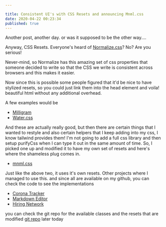 ```yaml
---

title: Consistent UI's with CSS Resets and announcing Mnml.css
date: 2020-04-22 00:23:34
published: true
---
```


Another post, another day.
or was it supposed to be the other way....

Anyway, CSS Resets.
Everyone's heard of [Normalize.css](https://necolas.github.io/normalize.css/)? No? Are you serious!

Never-mind, so Normalize has this amazing set of css properties that someone decided to write so that the CSS we write is consistent across browsers and this makes it easier.

Now since this is possible some people figured that it'd be nice to have stylized resets, so you could just link them into the head element and voila! beautiful html without any additional overhead.

A few examples would be

- [Milligram](https://milligram.io/)
- [Water.css](https://kognise.github.io/water.css/)

And these are actually really good, but then there are certain things that I wanted to restyle and also certain helpers that I keep adding into my css, I know tailwind provides them! I'm not going to add a full css library and then setup purifyCss when I can type it out in the same amount of time. So, I picked one up and modified it to have my own set of resets and here's where the shameless plug comes in.

- [mnml.css](https://mnmlcss.js.org/)

Just like the above two, it uses it's own resets. Other projects where I managed to use this.
and since all are available on my github, you can check the code to see the implementations

- [Corona Tracker](https://corona.siddharthgelera.com/)
- [Markdown Editor](https://monotes.barelyhuman.dev/)
- [Hiring Network](https://hireme.barelyhuman.dev/)

you can check the git repo for the available classes and the resets that are modified [git repo](https://github.com/barelyhuman/mnml.css) later today

